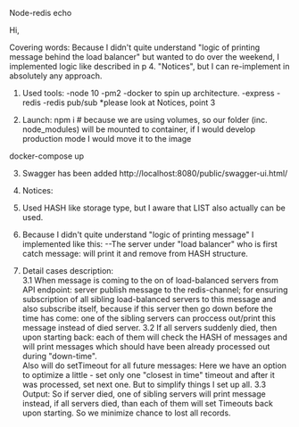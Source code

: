 Node-redis echo

Hi,

Covering words:
Because I didn't quite understand "logic of printing message behind the load balancer" but wanted to do over the weekend,
I implemented logic like described in p 4. "Notices", but I can re-implement in absolutely any approach.


1. Used tools:
-node 10
-pm2
-docker to spin up architecture.
-express
-redis
-redis pub/sub *please look at Notices, point 3

2. Launch:
npm i # because we are using volumes, so our folder (inc. node_modules) will be mounted to container,  if I would develop production mode I would move it to the image

docker-compose up

3. Swagger has been added
http://localhost:8080/public/swagger-ui.html/


4. Notices:
1. Used HASH like storage type, but I aware that LIST also actually can be used.
2. Because I didn't quite understand "logic of printing message" I implemented like this: 
	--The server under "load balancer" who is first catch message: will print it and remove from HASH structure.
	
3. Detail cases description:	
3.1 When message is coming to the on of load-balanced servers from API endpoint: server publish message to the redis-channel; 
    for ensuring subscription of all sibling load-balanced servers to this message and also subscribe itself, because
    if this server then go down before the time has come: one of the sibling servers can proccess out/print this message instead of died server.
3.2 If all servers suddenly died, then upon starting back: 
    each of them will check the HASH of messages and will print messages which should have been already processed out during "down-time".	
    Also will do setTimeout for all future messages: 
	Here we have an option to optimize a little - set only one "closest in time" timeout and after it was processed, set next one. 
	But to simplify things I set up all.
3.3 Output: So if server died, one of sibling servers will print message instead, if all servers died, than each of them will set Timeouts back upon starting.
    So we minimize chance to lost all records.
	





